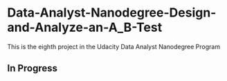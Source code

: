 # Data-Analyst-Nanodegree-Design-and-Analyze-an-A_B-Test
This is the eighth project in the Udacity Data Analyst Nanodegree Program 
## In Progress